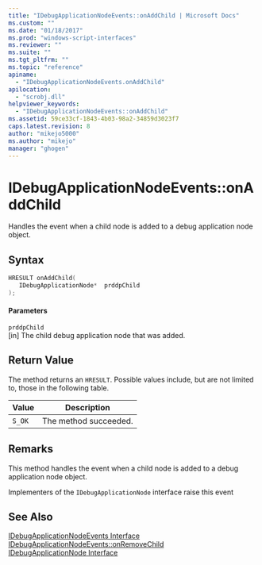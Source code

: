 ```yaml
---
title: "IDebugApplicationNodeEvents::onAddChild | Microsoft Docs"
ms.custom: ""
ms.date: "01/18/2017"
ms.prod: "windows-script-interfaces"
ms.reviewer: ""
ms.suite: ""
ms.tgt_pltfrm: ""
ms.topic: "reference"
apiname: 
  - "IDebugApplicationNodeEvents.onAddChild"
apilocation: 
  - "scrobj.dll"
helpviewer_keywords: 
  - "IDebugApplicationNodeEvents::onAddChild"
ms.assetid: 59ce33cf-1843-4b03-98a2-34859d3023f7
caps.latest.revision: 8
author: "mikejo5000"
ms.author: "mikejo"
manager: "ghogen"
---
```

# IDebugApplicationNodeEvents::onAddChild
Handles the event when a child node is added to a debug application node object.  
  
## Syntax  
  
```cpp
HRESULT onAddChild(  
   IDebugApplicationNode*  prddpChild  
);  
```  
  
#### Parameters  
 `prddpChild`  
 [in] The child debug application node that was added.  
  
## Return Value  
 The method returns an `HRESULT`. Possible values include, but are not limited to, those in the following table.  
  
|Value|Description|  
|-----------|-----------------|  
|`S_OK`|The method succeeded.|  
  
## Remarks  
 This method handles the event when a child node is added to a debug application node object.  
  
 Implementers of the `IDebugApplicationNode` interface raise this event  
  
## See Also  
 [IDebugApplicationNodeEvents Interface](../../winscript/reference/idebugapplicationnodeevents-interface.md)   
 [IDebugApplicationNodeEvents::onRemoveChild](../../winscript/reference/idebugapplicationnodeevents-onremovechild.md)   
 [IDebugApplicationNode Interface](../../winscript/reference/idebugapplicationnode-interface.md)